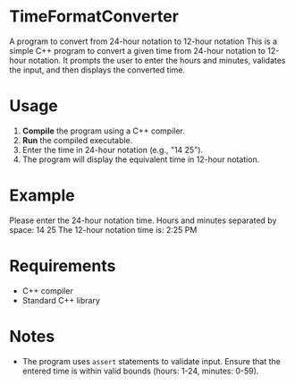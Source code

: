 # TimeFormatConverter
A program to convert from 24-hour notation to 12-hour notation
This is a simple C++ program to convert a given time from 24-hour notation to 12-hour notation. 
It prompts the user to enter the hours and minutes, validates the input, and then displays the converted time.

# Usage

1. **Compile** the program using a C++ compiler.
2. **Run** the compiled executable.
3. Enter the time in 24-hour notation (e.g., "14 25").
4. The program will display the equivalent time in 12-hour notation.

# Example

Please enter the 24-hour notation time. Hours and minutes separated by space: 14 25
The 12-hour notation time is:
2:25 PM

# Requirements

- C++ compiler
- Standard C++ library

# Notes

- The program uses `assert` statements to validate input. Ensure that the entered time is within valid bounds (hours: 1-24, minutes: 0-59).

